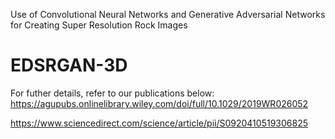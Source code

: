 Use of Convolutional Neural Networks and Generative Adversarial Networks for Creating Super Resolution Rock Images
# EDSRGAN-3D

For futher details, refer to our publications below:
https://agupubs.onlinelibrary.wiley.com/doi/full/10.1029/2019WR026052

https://www.sciencedirect.com/science/article/pii/S0920410519306825
